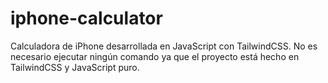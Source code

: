 # iphone-calculator
Calculadora de iPhone desarrollada en JavaScript con TailwindCSS.
No es necesario ejecutar ningún comando ya que el proyecto está hecho en TailwindCSS y JavaScript puro.
